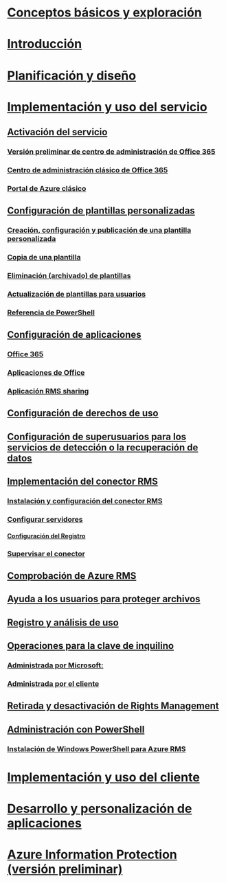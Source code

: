 # [Conceptos básicos y exploración](/rights-management/understand-explore/azure-rights-management)
# [Introducción](/rights-management/get-started/requirements-azure-rms)
# [Planificación y diseño](/rights-management/plan-design/deployment-roadmap)
# [Implementación y uso del servicio](activate-service.md)
## [Activación del servicio](activate-service.md)
### [Versión preliminar de centro de administración de Office 365](activate-office365-preview.md)
### [Centro de administración clásico de Office 365](activate-office365-classic.md)
### [Portal de Azure clásico](activate-azure-classic.md)
## [Configuración de plantillas personalizadas](configure-custom-templates.md)
### [Creación, configuración y publicación de una plantilla personalizada](create-template.md) 
### [Copia de una plantilla](copy-template.md)
### [Eliminación (archivado) de plantillas](remove-template.md) 
### [Actualización de plantillas para usuarios](refresh-templates.md)
### [Referencia de PowerShell](configure-templates-with-powershell.md)
## [Configuración de aplicaciones](configure-applications.md)
### [Office 365](configure-office365.md)
### [Aplicaciones de Office](configure-office-apps.md)
### [Aplicación RMS sharing](configure-sharing-app.md)
## [Configuración de derechos de uso](configure-usage-rights.md)
## [Configuración de superusuarios para los servicios de detección o la recuperación de datos](configure-super-users.md)
## [Implementación del conector RMS](deploy-rms-connector.md)
### [Instalación y configuración del conector RMS](install-configure-rms-connector.md)
### [Configurar servidores](configure-servers-rms-connector.md)
#### [Configuración del Registro](rms-connector-registry-settings.md)
### [Supervisar el conector](monitor-rms-connector.md)
## [Comprobación de Azure RMS](verify.md)
## [Ayuda a los usuarios para proteger archivos](help-users.md)
## [Registro y análisis de uso](log-analyze-usage.md)
## [Operaciones para la clave de inquilino](operations-tenant-key.md)
### [Administrada por Microsoft:](operations-microsoft-managed-tenant-key.md)
### [Administrada por el cliente](operations-customer-managed-tenant-key.md)
## [Retirada y desactivación de Rights Management](decommission-deactivate.md)
## [Administración con PowerShell](administer-powershell.md)
### [Instalación de Windows PowerShell para Azure RMS](install-powershell.md)
# [Implementación y uso del cliente](/rights-management/rms-client/use-client)
# [Desarrollo y personalización de aplicaciones](/rights-management/develop/developers-guide)
# [Azure Information Protection (versión preliminar)](/rights-management/information-protection/what-is-information-protection)


<!--HONumber=Jul16_HO3-->


